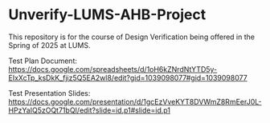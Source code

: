 # Unverify-LUMS-AHB-Project
This repository is for the course of Design Verification being offered in the Spring of 2025 at LUMS.

Test Plan Document: https://docs.google.com/spreadsheets/d/1oH6kZNrdNtYTD5y-EIxXcTp_ksDkK_fjiz5Q5EA2wl8/edit?gid=1039098077#gid=1039098077

Test Presentation Slides: https://docs.google.com/presentation/d/1gcEzVveKYT8DVWmZ8RmEerJ0L-HPzYaIQ5zOQt71bQI/edit?slide=id.p1#slide=id.p1
